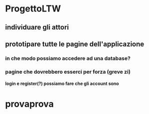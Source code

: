 # ProgettoLTW

## individuare gli attori
## prototipare tutte le pagine dell'applicazione
### in che modo possiamo accedere ad una database?
### pagine che dovrebbero esserci per forza (greve zi)
#### login e register(?) possiamo fare che gli account sono

# provaprova
